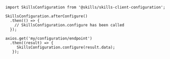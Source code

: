 <import-content path="/skills-client/common/skillsConfiguration/skillsConfigurationHeader.html"/>

<form-and-pki 
    pki-path="/skills-client/common/skillsConfiguration/vuejs/configExamplePki.html"
    form-path="/skills-client/common/skillsConfiguration/vuejs/configExampleForm.html"/>

<import-content path="/skills-client/common/skillsConfiguration/skillsConfigurationParameters.html"/>

 ``` js{3,4,5,6}
 import SkillsConfiguration from '@skills/skills-client-configuration';
 
 SkillsConfiguration.afterConfigure()
   .then(() => {
     // SkillsConfiguration.configure has been called 
   });

 axios.get('my/configuration/endpoint')
   .then((result) => {
      SkillsConfiguration.configure(result.data);
    });
 ```
